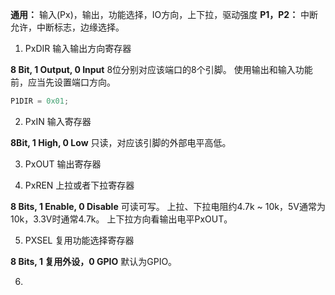 

**通用：** 输入(Px)，输出，功能选择，IO方向，上下拉，驱动强度
**P1，P2：** 中断允许，中断标志，边缘选择。

1. PxDIR 输入输出方向寄存器

**8 Bit, 1 Output, 0 Input**
8位分别对应该端口的8个引脚。
使用输出和输入功能前，应当先设置端口方向。
```c
P1DIR = 0x01;
```

2. PxIN 输入寄存器

**8Bit, 1 High, 0 Low**
只读，对应该引脚的外部电平高低。

3. PxOUT 输出寄存器


4. PxREN 上拉或者下拉寄存器

**8 Bits, 1 Enable, 0 Disable**
可读可写。
上拉、下拉电阻约4.7k ~ 10k，5V通常为10k，3.3V时通常4.7k。
上下拉方向看输出电平PxOUT。

5. PXSEL 复用功能选择寄存器

**8 Bits, 1 复用外设，0 GPIO**
默认为GPIO。

6.